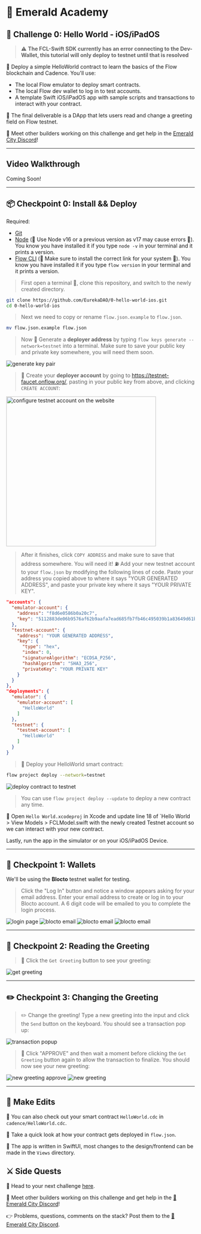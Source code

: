 # 💎 Emerald Academy

## 🚩 Challenge 0: Hello World - iOS/iPadOS

> :warning: **The FCL-Swift SDK currently has an error connecting to the Dev-Wallet, this tutorial will only deploy to testnet until that is resolved**

🎫 Deploy a simple HelloWorld contract to learn the basics of the Flow blockchain and Cadence. You'll use:

- The local Flow emulator to deploy smart contracts.
- The local Flow dev wallet to log in to test accounts.
- A template Swift iOS/iPadOS app with sample scripts and transactions to interact with your contract.

🌟 The final deliverable is a DApp that lets users read and change a greeting field on Flow testnet.

💬 Meet other builders working on this challenge and get help in the [Emerald City Discord](https://discord.gg/emeraldcity)!

---

## Video Walkthrough

Coming Soon!

---

## 📦 Checkpoint 0: Install && Deploy

Required:

- [Git](https://git-scm.com/downloads)
- [Node](https://nodejs.org/dist/latest-v16.x/)  (🧨 Use Node v16 or a previous version as v17 may cause errors 🧨). You know you have installed it if you type `node -v` in your terminal and it prints a version.
- [Flow CLI](https://docs.onflow.org/flow-cli/install/)  (🧨 Make sure to install the correct link for your system 🧨). You know you have installed it if you type `flow version` in your terminal and it prints a version.

> First open a terminal 📱, clone this repository, and switch to the newly created directory.

```sh
git clone https://github.com/EurekaDAO/0-hello-world-ios.git
cd 0-hello-world-ios
```

> Next we need to copy or rename `flow.json.example` to `flow.json`.

```sh
mv flow.json.example flow.json
```

> Now 🔐 Generate a **deployer address** by typing `flow keys generate --network=testnet` into a terminal. Make sure to save your public key and private key somewhere, you will need them soon.

<img src="https://i.imgur.com/HbF4C73.png" alt="generate key pair" />

> 👛 Create your **deployer account** by going to <https://testnet-faucet.onflow.org/>, pasting in your public key from above, and clicking `CREATE ACCOUNT`:

<img src="https://i.imgur.com/73OjT3K.png" alt="configure testnet account on the website" width="400" />

> After it finishes, click `COPY ADDRESS` and make sure to save that address somewhere. You will need it!
> ⛽️ Add your new testnet account to your `flow.json` by modifying the following lines of code. Paste your address you copied above to where it says "YOUR GENERATED ADDRESS", and paste your private key where it says "YOUR PRIVATE KEY".

```json
"accounts": {
  "emulator-account": {
    "address": "f8d6e0586b0a20c7",
    "key": "5112883de06b9576af62b9aafa7ead685fb7fb46c495039b1a83649d61bff97c"
  },
  "testnet-account": {
    "address": "YOUR GENERATED ADDRESS",
    "key": {
      "type": "hex",
      "index": 0,
      "signatureAlgorithm": "ECDSA_P256",
      "hashAlgorithm": "SHA3_256",
      "privateKey": "YOUR PRIVATE KEY"
    }
  }
},
"deployments": {
  "emulator": {
    "emulator-account": [
      "HelloWorld"
    ]
  },
  "testnet": {
    "testnet-account": [
      "HelloWorld"
    ]
  }
}
```

> 🚀 Deploy your HelloWorld smart contract:

```sh
flow project deploy --network=testnet
```

<img src="https://i.imgur.com/GBFs2Uz.png" alt="deploy contract to testnet" />

> You can use `flow project deploy --update` to deploy a new contract any time.

📱 Open `Hello World.xcodeproj` in Xcode and update line 18 of `Hello World > View Models > FCLModel.swift with the newly created Testnet account so we can interact with your new contract.

Lastly, run the app in the simulator or on your iOS/iPadOS Device.

---

## 👛 Checkpoint 1: Wallets

We'll be using the **Blocto** testnet wallet for testing.

> Click the "Log In" button and notice a window appears asking for your email address. Enter your email address to create or log in to your Blocto account. A 6 digit code will be emailed to you to complete the login process.

<img src="https://i.imgur.com/8P4iUHe.png" alt="login page" /> <img src="https://i.imgur.com/WD7GY00.png" alt="blocto email" /> <img src="https://i.imgur.com/zJCJs2W.png" alt="blocto email" /> <img src="https://i.imgur.com/EArH7vO.png" alt="blocto email" />

---

## 📘 Checkpoint 2: Reading the Greeting

> 👀 Click the `Get Greeting` button to see your greeting:

<img src="https://i.imgur.com/35ltbcV.png" alt="get greeting" />

---

## ✏️ Checkpoint 3: Changing the Greeting

> ✏️ Change the greeting! Type a new greeting into the input and click the `Send` button on the keyboard. You should see a transaction pop up:

<img src="https://i.imgur.com/M8pQetn.png" alt="transaction popup" />

> 👀 Click "APPROVE" and then wait a moment before clicking the `Get Greeting` button again to allow the transaction to finalize. You should now see your new greeting:

<img src="https://i.imgur.com/axVEWAR.png" alt="new greeting approve" /> <img src="https://i.imgur.com/Orx00nW.png" alt="new greeting" />

---

## 📝 Make Edits

🔏 You can also check out your smart contract `HelloWorld.cdc` in `cadence/HelloWorld.cdc`.

💼 Take a quick look at how your contract gets deployed in `flow.json`.

📝 The app is written in SwiftUI, most changes to the design/frontend can be made in the `Views` directory.

## ⚔️ Side Quests

🏃 Head to your next challenge [here](https://github.com/EurekaDAO/1-non-fungible-token-ios).

💬 Meet other builders working on this challenge and get help in the [💎 Emerald City Discord](https://discord.gg/emeraldcity)!

👉 Problems, questions, comments on the stack? Post them to the [💎 Emerald City Discord](https://discord.gg/emeraldcity).
